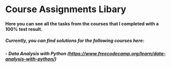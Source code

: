 # Course Assignments Libary
#### Here you can see all the tasks from the courses that I completed with a 100% test result.

##### Currently, you can find solutions for the following courses here:
##### - Data Analysis with Python (https://www.freecodecamp.org/learn/data-analysis-with-python/)
